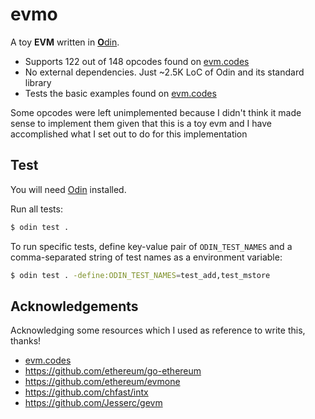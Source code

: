 # evmo

A toy **EVM** written in [**O**din](https://odin-lang.org).

- Supports 122 out of 148 opcodes found on [evm.codes](https://evm.codes)
- No external dependencies. Just ~2.5K LoC of Odin and its standard library
- Tests the basic examples found on [evm.codes](https://evm.codes)

Some opcodes were left unimplemented because I didn't think it made sense to implement them given that this is a toy evm and I have accomplished what I set out to do for this implementation

## Test

You will need [Odin](https://odin-lang.org/docs/install/) installed.

Run all tests:

```sh
$ odin test .
```

To run specific tests, define key-value pair of `ODIN_TEST_NAMES` and a comma-separated string of test names as a environment variable:

```sh
$ odin test . -define:ODIN_TEST_NAMES=test_add,test_mstore 
```

## Acknowledgements

Acknowledging some resources which I used as reference to write this, thanks!

- [evm.codes](https://evm.codes)
- https://github.com/ethereum/go-ethereum
- https://github.com/ethereum/evmone
- https://github.com/chfast/intx
- https://github.com/Jesserc/gevm
